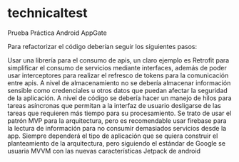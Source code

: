 # technicaltest
Prueba Práctica Android AppGate

Para refactorizar el código deberían seguir los siguientes pasos:

Usar una librería para el consumo de apis, un claro ejemplo es Retrofit para simplificar el consumo de servicios mediante interfaces, además de poder usar interceptores para realizar el refresco de tokens para la comunicación entre apis. 
A nivel de almacenamiento no se debería almacenar información sensible como credenciales u otros datos que puedan afectar la seguridad de la aplicación.
A nivel de código se debería hacer un manejo de hilos para tareas asíncronas que permitan a la interfaz de usuario desligarse de las tareas que requieren más tiempo para su procesamiento.
Se trato de usar el patrón MVP para la arquitectura, pero es recomendable usar firebase para la lectura de información para no consumir demasiados servicios desde la app. Siempre dependerá el tipo de aplicación que se quiera construir el planteamiento de la arquitectura, pero siguiendo el estándar de Google se usuaria MVVM con las nuevas características Jetpack de android
